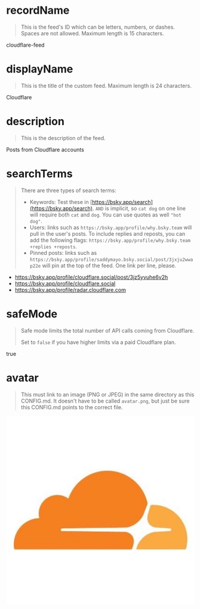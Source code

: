 
# recordName

> This is the feed's ID which can be letters, numbers, or dashes. Spaces are not allowed. Maximum length is 15 characters.

cloudflare-feed

# displayName

> This is the title of the custom feed. Maximum length is 24 characters.

Cloudflare

# description

> This is the description of the feed.

Posts from Cloudflare accounts

# searchTerms

> There are three types of search terms:
>
> - Keywords: Test these in [https://bsky.app/search](https://bsky.app/search). `AND` is implicit, so `cat dog` on one line will require both `cat` and `dog`. You can use quotes as well `"hot dog"`.
> - Users: links such as `https://bsky.app/profile/why.bsky.team` will pull in the user's posts. To include replies and reposts, you can add the following flags: `https://bsky.app/profile/why.bsky.team +replies +reposts`.
> - Pinned posts: links such as `https://bsky.app/profile/saddymayo.bsky.social/post/3jxju2wwap22e` will pin at the top of the feed. One link per line, please.

- https://bsky.app/profile/cloudflare.social/post/3jz5yvuhe6v2h
- https://bsky.app/profile/cloudflare.social
- https://bsky.app/profile/radar.cloudflare.com

# safeMode

> Safe mode limits the total number of API calls coming from Cloudflare.
>
> Set to `false` if you have higher limits via a paid Cloudflare plan.

true

# avatar

> This must link to an image (PNG or JPEG) in the same directory as this CONFIG.md. It doesn't have to be called `avatar.png`, but just be sure this CONFIG.md points to the correct file.

![](avatar.png)
